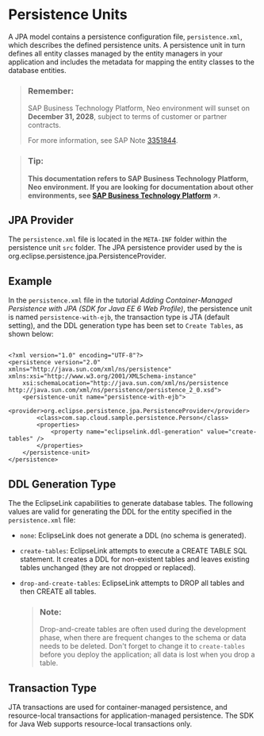 <!-- loioe7beab5abb571014949ff631a2e90095 -->

# Persistence Units

A JPA model contains a persistence configuration file, `persistence.xml`, which describes the defined persistence units. A persistence unit in turn defines all entity classes managed by the entity managers in your application and includes the metadata for mapping the entity classes to the database entities.

> ### Remember:  
> SAP Business Technology Platform, Neo environment will sunset on **December 31, 2028**, subject to terms of customer or partner contracts.
> 
> For more information, see SAP Note [3351844](https://launchpad.support.sap.com/#/notes/3351844).

> ### Tip:  
> **This documentation refers to SAP Business Technology Platform, Neo environment. If you are looking for documentation about other environments, see [SAP Business Technology Platform](https://help.sap.com/viewer/65de2977205c403bbc107264b8eccf4b/Cloud/en-US/6a2c1ab5a31b4ed9a2ce17a5329e1dd8.html "SAP Business Technology Platform (SAP BTP) is an integrated offering comprised of four technology portfolios: database and data management, application development and integration, analytics, and intelligent technologies. The platform offers users the ability to turn data into business value, compose end-to-end business processes, and build and extend SAP applications quickly.") :arrow_upper_right:.**



## JPA Provider

The `persistence.xml` file is located in the `META-INF` folder within the persistence unit `src` folder. The JPA persistence provider used by the is org.eclipse.persistence.jpa.PersistenceProvider.



## Example

In the `persistence.xml` file in the tutorial *Adding Container-Managed Persistence with JPA \(SDK for Java EE 6 Web Profile\)*, the persistence unit is named `persistence-with-ejb`, the transaction type is JTA \(default setting\), and the DDL generation type has been set to `Create Tables`, as shown below:

```

<?xml version="1.0" encoding="UTF-8"?>
<persistence version="2.0" xmlns="http://java.sun.com/xml/ns/persistence" xmlns:xsi="http://www.w3.org/2001/XMLSchema-instance"
    xsi:schemaLocation="http://java.sun.com/xml/ns/persistence http://java.sun.com/xml/ns/persistence/persistence_2_0.xsd">
    <persistence-unit name="persistence-with-ejb">
        <provider>org.eclipse.persistence.jpa.PersistenceProvider</provider>
        <class>com.sap.cloud.sample.persistence.Person</class>
        <properties>
            <property name="eclipselink.ddl-generation" value="create-tables" />
        </properties>
    </persistence-unit>
</persistence>

```



<a name="loioe7beab5abb571014949ff631a2e90095__section_A73E8EB46D9A41A58F811DCC667738DA"/>

## DDL Generation Type

The the EclipseLink capabilities to generate database tables. The following values are valid for generating the DDL for the entity specified in the `persistence.xml` file:

-   `none`: EclipseLink does not generate a DDL \(no schema is generated\).
-   `create-tables`: EclipseLink attempts to execute a CREATE TABLE SQL statement. It creates a DDL for non-existent tables and leaves existing tables unchanged \(they are not dropped or replaced\).
-   `drop-and-create-tables`: EclipseLink attempts to DROP all tables and then CREATE all tables.

    > ### Note:  
    > Drop-and-create tables are often used during the development phase, when there are frequent changes to the schema or data needs to be deleted. Don't forget to change it to `create-tables` before you deploy the application; all data is lost when you drop a table.




<a name="loioe7beab5abb571014949ff631a2e90095__section_59C2A659B73A4AC892617F9668F52ED1"/>

## Transaction Type

JTA transactions are used for container-managed persistence, and resource-local transactions for application-managed persistence. The SDK for Java Web supports resource-local transactions only.

